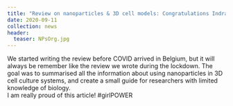 ```yaml
---
title: "Review on nanoparticles & 3D cell models: Congratulations Indra!"
date: 2020-09-11
collection: news
header:
  teaser: NPsOrg.jpg
---
```


We started writing the review before COVID arrived in Belgium, but it will always be remember like the review we wrote during the lockdown. The goal was to summarised all the information about using nanoparticles in 3D cell culture systems, and create a small guide for researchers with limited knowledge of biology. <br>
I am really proud of this article! #girlPOWER
